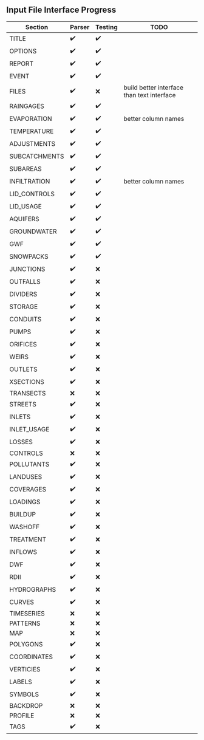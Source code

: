 ## Input File Interface Progress

| Section       | Parser             | Testing            | TODO                                       |
|---------------|--------------------|--------------------|--------------------------------------------|
| TITLE         | :heavy_check_mark: | :heavy_check_mark: |                                            |
| OPTIONS       | :heavy_check_mark: | :heavy_check_mark: |                                            |
| REPORT        | :heavy_check_mark: | :heavy_check_mark: |                                            |
| EVENT         | :heavy_check_mark: | :heavy_check_mark: |                                            |
| FILES         | :heavy_check_mark: | :x:                | build better interface than text interface |
| RAINGAGES     | :heavy_check_mark: | :heavy_check_mark: |                                            |
| EVAPORATION   | :heavy_check_mark: | :heavy_check_mark: | better column names                        |
| TEMPERATURE   | :heavy_check_mark: | :heavy_check_mark: |                                            |
| ADJUSTMENTS   | :heavy_check_mark: | :heavy_check_mark: |                                            |
| SUBCATCHMENTS | :heavy_check_mark: | :heavy_check_mark: |                                            |
| SUBAREAS      | :heavy_check_mark: | :heavy_check_mark: |                                            |
| INFILTRATION  | :heavy_check_mark: | :heavy_check_mark: | better column names                        |
| LID_CONTROLS  | :heavy_check_mark: | :heavy_check_mark: |                                            |
| LID_USAGE     | :heavy_check_mark: | :heavy_check_mark: |                                            |
| AQUIFERS      | :heavy_check_mark: | :heavy_check_mark: |                                            |
| GROUNDWATER   | :heavy_check_mark: | :heavy_check_mark: |                                            |
| GWF           | :heavy_check_mark: | :heavy_check_mark: |                                            |
| SNOWPACKS     | :heavy_check_mark: | :heavy_check_mark: |                                            |
| JUNCTIONS     | :heavy_check_mark: | :x:                |                                            |
| OUTFALLS      | :heavy_check_mark: | :x:                |                                            |
| DIVIDERS      | :heavy_check_mark: | :x:                |                                            |
| STORAGE       | :heavy_check_mark: | :x:                |                                            |
| CONDUITS      | :heavy_check_mark: | :x:                |                                            |
| PUMPS         | :heavy_check_mark: | :x:                |                                            |
| ORIFICES      | :heavy_check_mark: | :x:                |                                            |
| WEIRS         | :heavy_check_mark: | :x:                |                                            |
| OUTLETS       | :heavy_check_mark: | :x:                |                                            |
| XSECTIONS     | :heavy_check_mark: | :x:                |                                            |
| TRANSECTS     | :x:                | :x:                |                                            |
| STREETS       | :heavy_check_mark: | :x:                |                                            |
| INLETS        | :heavy_check_mark: | :x:                |                                            |
| INLET_USAGE   | :heavy_check_mark: | :x:                |                                            |
| LOSSES        | :heavy_check_mark: | :x:                |                                            |
| CONTROLS      | :x:                | :x:                |                                            |
| POLLUTANTS    | :heavy_check_mark: | :x:                |                                            |
| LANDUSES      | :heavy_check_mark: | :x:                |                                            |
| COVERAGES     | :heavy_check_mark: | :x:                |                                            |
| LOADINGS      | :heavy_check_mark: | :x:                |                                            |
| BUILDUP       | :heavy_check_mark: | :x:                |                                            |
| WASHOFF       | :heavy_check_mark: | :x:                |                                            |
| TREATMENT     | :heavy_check_mark: | :x:                |                                            |
| INFLOWS       | :heavy_check_mark: | :x:                |                                            |
| DWF           | :heavy_check_mark: | :x:                |                                            |
| RDII          | :heavy_check_mark: | :x:                |                                            |
| HYDROGRAPHS   | :heavy_check_mark: | :x:                |                                            |
| CURVES        | :heavy_check_mark: | :x:                |                                            |
| TIMESERIES    | :x:                | :x:                |                                            |
| PATTERNS      | :x:                | :x:                |                                            |
| MAP           | :x:                | :x:                |                                            |
| POLYGONS      | :heavy_check_mark: | :x:                |                                            |
| COORDINATES   | :heavy_check_mark: | :x:                |                                            |
| VERTICIES     | :heavy_check_mark: | :x:                |                                            |
| LABELS        | :heavy_check_mark: | :x:                |                                            |
| SYMBOLS       | :heavy_check_mark: | :x:                |                                            |
| BACKDROP      | :x:                | :x:                |                                            |
| PROFILE       | :x:                | :x:                |                                            |
| TAGS          | :heavy_check_mark: | :x:                |                                            |
